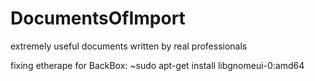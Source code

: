 # DocumentsOfImport
extremely useful documents written by real professionals


fixing etherape for BackBox:
~sudo apt-get install libgnomeui-0:amd64
